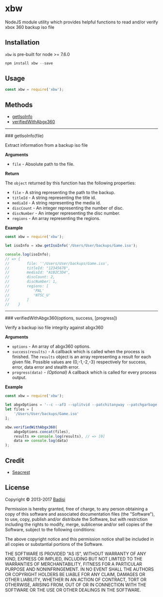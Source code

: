 # xbw

NodeJS module utility which provides helpful functions to read and/or verify xbox 360 backup iso file


## Installation

`xbw` is pre-built for node >= 7.6.0

```js
npm install xbw --save
```

## Usage

```js
const xbw = require('xbw');
```


## Methods

* [getIsoInfo](#getIsoInfo)
* [verifiedWithAbgx360](#verifiedWithAbgx360)

---------------------------------------

<a name="getIsoInfo" />
### getIsoInfo(file)

Extract information from a backup iso file

__Arguments__

* `file` - Absolute path to the file.

__Return__

The `object` returned by this function has the following properties:

* `file` - A string representing the path to the backup.
* `titleId` - A string representing the title id.
* `mediaId` - A string representing the media id.
* `discCount` - An integer representing the number of disc.
* `discNumber` - An integer representing the disc number.
* `regions` - An array representing the regions.

__Example__

```js
const xbw = require('xbw');

let isoInfo = xbw.getIsoInfo('/Users/User/backups/Game.iso');

console.log(isoInfo);
// => {
//        file: ''/Users/User/backups/Game.iso',
//        titleId: "12345678",
//        mediaId: "A1B2C3D4",
//        discCount: 2,
//        discNumber: 1,
//        regions: [
//           'PAL'
//           'NTSC_U'
//        ]
//    }
```

---------------------------------------

<a name="verifiedWithAbgx360" />
### verifiedWithAbgx360(options, success, [progress])

Verify a backup iso file integrity against abgx360

__Arguments__

* `options` - An array of abgx360 options.
* `success(results)` - A callback which is called when the process is finished. The `results` object is an array representing a result for each given file. Possible values are {0,-1,-2,-3} respectively for success, error, data error and stealth error.
* `progress(data)` - *(Optional)* A callback which is called for every process output.

__Example__

```js
const xbw = require('xbw');

let abgxOptions = '--c --af3 --splitvid --patchitanyway --patchgarbage --html'.split(' ');
let files = [
	'/Users/User/backups/Game.iso'
];

xbw.verifiedWithAbgx360(
    abgxOptions.concat(files),
    results => console.log(results), // => [0]
    data => console.log(data)
);
```


Credit
------

- [Seacrest](http://abgx360.xecuter.com/)


License
-------

Copyright © 2013-2017 [Badisi](https://github.com/Badisi)

Permission is hereby granted, free of charge, to any person obtaining
a copy of this software and associated documentation files (the
"Software"), to use, copy, publish and/or distribute the Software,
but with restriction including the rights to modify, merge, sublicense
and/or sell copies of the Software, subject to the following
conditions:

The above copyright notice and this permission notice shall be
included in all copies or substantial portions of the Software.

THE SOFTWARE IS PROVIDED "AS IS", WITHOUT WARRANTY OF ANY KIND,
EXPRESS OR IMPLIED, INCLUDING BUT NOT LIMITED TO THE WARRANTIES OF
MERCHANTABILITY, FITNESS FOR A PARTICULAR PURPOSE AND
NONINFRINGEMENT. IN NO EVENT SHALL THE AUTHORS OR COPYRIGHT HOLDERS BE
LIABLE FOR ANY CLAIM, DAMAGES OR OTHER LIABILITY, WHETHER IN AN ACTION
OF CONTRACT, TORT OR OTHERWISE, ARISING FROM, OUT OF OR IN CONNECTION
WITH THE SOFTWARE OR THE USE OR OTHER DEALINGS IN THE SOFTWARE.
